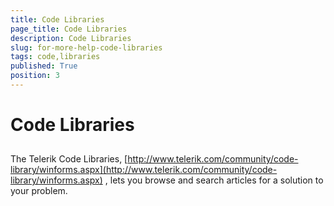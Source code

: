 ```yaml
---
title: Code Libraries
page_title: Code Libraries
description: Code Libraries
slug: for-more-help-code-libraries
tags: code,libraries
published: True
position: 3
---
```


# Code Libraries



## 

The Telerik Code Libraries,
          [http://www.telerik.com/community/code-library/winforms.aspx](http://www.telerik.com/community/code-library/winforms.aspx)
          , lets you browse and search articles for a solution to your problem.
        
